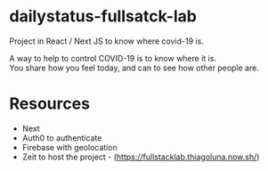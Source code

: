 # dailystatus-fullsatck-lab
Project in React / Next JS to know where covid-19 is.  

A way to help to control COVID-19 is to know where it is.  
You share how you feel today, and can to see how other people are.  

# Resources
- Next
- Auth0 to authenticate
- Firebase with geolocation
- Zeit to host the project - (https://fullstacklab.thiagoluna.now.sh/)


